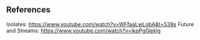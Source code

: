 

## References
Isolates: https://www.youtube.com/watch?v=WFfaaLwLobA&t=539s
Future and Streams: https://www.youtube.com/watch?v=lkpPg0ieklg